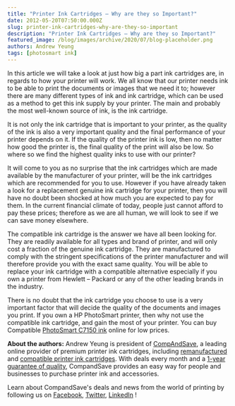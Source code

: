 ```yaml
---
title: "Printer Ink Cartridges – Why are they so Important?"
date: 2012-05-20T07:50:00.000Z
slug: printer-ink-cartridges-why-are-they-so-important
description: "Printer Ink Cartridges – Why are they so Important?"
featured_image: /blog/images/archive/2020/07/blog-placeholder.png
authors: Andrew Yeung
tags: [photosmart ink]
---
```


In this article we will take a look at just how big a part ink cartridges are, in regards to how your printer will work. We all know that our printer needs ink to be able to print the documents or images that we need it to; however there are many different types of ink and ink cartridge, which can be used as a method to get this ink supply by your printer. The main and probably the most well-known source of ink, is the ink cartridge. 

It is not only the ink cartridge that is important to your printer, as the quality of the ink is also a very important quality and the final performance of your printer depends on it. If the quality of the printer ink is low, then no matter how good the printer is, the final quality of the print will also be low. So where so we find the highest quality inks to use with our printer?

It will come to you as no surprise that the ink cartridges which are made available by the manufacturer of your printer, will be the ink cartridges which are recommended for you to use. However if you have already taken a look for a replacement genuine ink cartridge for your printer, then you will have no doubt been shocked at how much you are expected to pay for them. In the current financial climate of today, people just cannot afford to pay these prices; therefore as we are all human, we will look to see if we can save money elsewhere. 

The compatible ink cartridge is the answer we have all been looking for. They are readily available for all types and brand of printer, and will only cost a fraction of the genuine ink cartridge. They are manufactured to comply with the stringent specifications of the printer manufacturer and will therefore provide you with the exact same quality. You will be able to replace your ink cartridge with a compatible alternative especially if you own a printer from Hewlett – Packard or any of the other leading brands in the industry. 

There is no doubt that the ink cartridge you choose to use is a very important factor that will decide the quality of the documents and images you print. If you own a HP PhotoSmart printer, then why not use the compatible ink cartridge, and gain the most of your printer. You can buy Compatible [PhotoSmart C7150 ink](https://www.compandsave.com/hp/photosmart/c7150-ink-cartridges) online for low prices.

  
**About the authors:** Andrew Yeung is president of [CompAndSave](https://www.compandsave.com/), a leading online provider of premium printer ink cartridges, including [remanufactured](https://www.compandsave.com/help) and [compatible printer ink cartridges](https://www.compandsave.com/help). With deals every month and a [1-year guarantee of quality](https://www.compandsave.com/help), CompandSave provides an easy way for people and businesses to purchase printer ink and accessories.

Learn about CompandSave's deals and news from the world of printing by following us on [Facebook](https://www.facebook.com/compandsave.ink), [Twitter](https://twitter.com/compandsave), [LinkedIn](https://www.linkedin.com) !